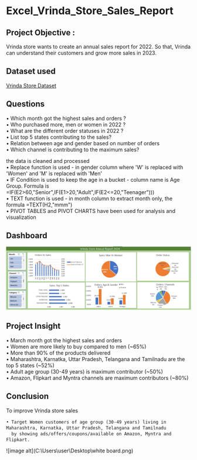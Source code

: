 # Excel_Vrinda_Store_Sales_Report
## Project Objective : 
Vrinda store wants to create an annual sales report for 2022. So that, Vrinda can understand their customers and grow more sales in 2023.

## Dataset used
<a href = "https://github.com/rinasingh1/Excel_Vrinda_Store_Analysis_Report/blob/main/Dataset.xlsx">Vrinda Store Dataset</a>

## Questions <br>
•	Which month got the highest sales and orders ?
<br>
•	Who purchased more, men or women in 2022 ?
<br>
•	What are the different order statuses in 2022 ? 
<br>
•	List top 5 states contributing to the sales?
<br>
•	Relation between age and gender based on number of orders
<br>
•	Which channel is contributing to the maximum sales?

the data is cleaned and processed
<br>
•	Replace function is used - in gender column where 'W' is replaced with 'Women' and 'M' is replaced with 'Men'
<br>
•	IF Condition is used to keep the age in a bucket - column name is Age Group. Formula is =IF(E2>60,"Senior",IF(E1>20,"Adult",IF(E2<=20,"Teenager")))
<br>
•	TEXT function is used - in month column to extract month only, the formula =TEXT(H2,"mmm")
<br>
•	PIVOT TABLES and PIVOT CHARTS have been used for analysis and visualization

## Dashboard
![image alt](https://github.com/rinasingh1/Excel_Vrinda_Store_Analysis_Report/blob/3521c5e02f22d81f7c2756ce9eafbb1ec8e1e814/Dashboard_Image.png)

## Project Insight <br>
•	March month got the highest sales and orders
<br>
•	Women are more likely to buy compared to men (~65%)
<br>
•	More than 90% of the products delivered
<br>
•	Maharashtra, Karnatka, Uttar Pradesh, Telangana and Tamilnadu are the top 5 states (~52%)
<br>
•	Adult age group (30-49 years) is maximum contributor (~50%)
<br>
•	Amazon, Flipkart and Myntra channels are maximum contributors (~80%)

## Conclusion 
To improve Vrinda store sales 
    
    • Target Women customers of age group (30-49 years) living in Maharashtra, Karnatka, Uttar Pradesh, Telangana and Tamilnadu 
      by showing ads/offers/coupons/available on Amazon, Myntra and Flipkart.

![image alt](C:\Users\user\Desktop\white board.png)










  

   
  


